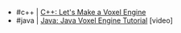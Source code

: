 - #c++ | [C++: Let's Make a Voxel Engine](https://sites.google.com/site/letsmakeavoxelengine/home)
- #java | [Java: Java Voxel Engine Tutorial](https://www.youtube.com/watch?v=QZ4Vk2PkPZk&list=PL80Zqpd23vJfyWQi-8FKDbeOZQamLKJL) [video]